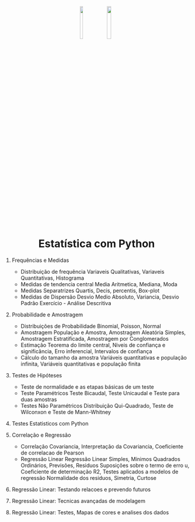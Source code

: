 <h1 align="center">
    
<p align="center">
<img src= "https://upload.wikimedia.org/wikipedia/commons/1/1f/Python_logo_01.svg" width="12%" height="15%"/>
<img src= "https://upload.wikimedia.org/wikipedia/commons/5/53/Estat%C3%ADstica_%C3%ADcone.svg" width="15%" height="15%"/>

<h1 align="center"><b>Estatística com Python</b></h1>


<p align="center"> 



1. Frequências e Medidas
   * Distribuição de frequência
       Variaveis Qualitativas, Variaveis Quantitativas, Histograma
   * Medidas de tendencia central
       Media Aritmetica, Mediana, Moda
   * Medidas Separatrizes
       Quartis, Decis, percentis, Box-plot
   * Medidas de Dispersão
       Desvio Medio Absoluto, Variancia, Desvio Padrão 
  Exercício - Análise Descritiva

  2. Probabilidade e Amostragem
       * Distribuições de Probabilidade
           Binomial, Poisson, Normal
       * Amostragem
           População e Amostra, Amostragem Aleatória Simples, Amostragem Estratificada, Amostragem por Conglomerados
       * Estimação
           Teorema do limite central, Niveis de confiança e significância, Erro inferencial, Intervalos de confiança
       * Cálculo do tamanho da amostra
           Variáveis quantitativas e população infinita, Variáveis quantitativas e população finita

  3. Testes de Hipóteses
       * Teste de normalidade e as etapas básicas de um teste
       * Teste Paramétricos
           Teste Bicaudal, Teste Unicaudal e Teste para duas amostras
       * Testes Não Paramétricos
           Distribuição Qui-Quadrado, Teste de Wilconxon e Teste de Mann-Whitney
          
  4. Testes Estatisticos com Python
       
  5. Correlação e Regressão
       * Correlação
           Covariancia, Interpretação  da Covariancia, Coeficiente de correlacao de Pearson
       * Regressão Linear
           Regressão Linear Simples, Mínimos Quadrados Ordinários, Previsões, Residuos
           Suposições sobre o termo de erro u, Coeficiente de determinação R2, Testes aplicados a modelos de regressão
           Normalidade dos residuos, Simetria, Curtose
         
  6. Regressão Linear: Testando relacoes e prevendo futuros
       
  8. Regressão Linear: Tecnicas avançadas de modelagem
     
  9. Regressão Linear: Testes, Mapas de cores e analises dos dados 
         
